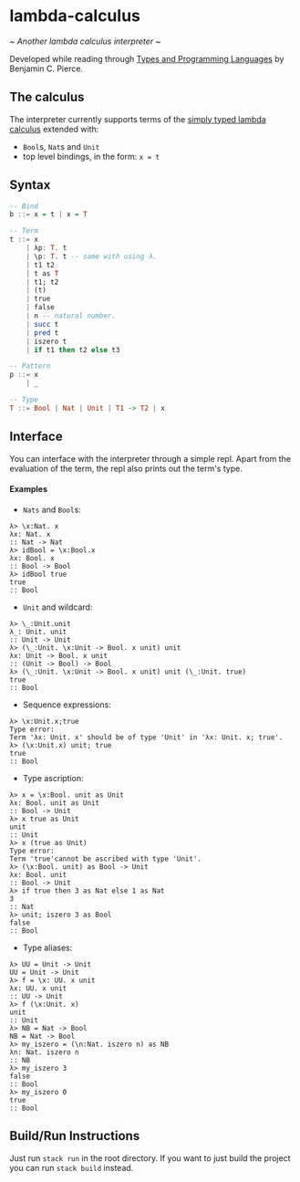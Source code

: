 # lambda-calculus
~ *Another lambda calculus interpreter* ~

Developed while reading through
[Types and Programming Languages](https://www.cis.upenn.edu/~bcpierce/tapl/) by Benjamin C. Pierce.

## The calculus
The interpreter currently supports terms of the 
[simply typed lambda calculus](https://en.wikipedia.org/wiki/Simply_typed_lambda_calculus) 
extended with:
- `Bool`s, `Nat`s and `Unit`
- top level bindings, in the form: `x = t`

## Syntax
```haskell
-- Bind
b ::= x = t | x = T

-- Term
t ::= x
    | λp: T. t
    | \p: T. t -- same with using λ.
    | t1 t2
    | t as T
    | t1; t2
    | (t)
    | true
    | false
    | n -- natural number.
    | succ t
    | pred t
    | iszero t
    | if t1 then t2 else t3

-- Pattern
p ::= x
    | _

-- Type
T ::= Bool | Nat | Unit | T1 -> T2 | x
```

## Interface
You can interface with the interpreter through a simple repl.
Apart from the evaluation of the term, the repl also prints out the term's type.

#### Examples
- `Nats` and `Bool`s:
```
λ> \x:Nat. x
λx: Nat. x
:: Nat -> Nat
λ> idBool = \x:Bool.x   
λx: Bool. x
:: Bool -> Bool
λ> idBool true
true
:: Bool
```

- `Unit` and wildcard:
```
λ> \_:Unit.unit
λ_: Unit. unit
:: Unit -> Unit
λ> (\_:Unit. \x:Unit -> Bool. x unit) unit
λx: Unit -> Bool. x unit
:: (Unit -> Bool) -> Bool
λ> (\_:Unit. \x:Unit -> Bool. x unit) unit (\_:Unit. true)
true
:: Bool
```

- Sequence expressions:
```
λ> \x:Unit.x;true
Type error:
Term 'λx: Unit. x' should be of type 'Unit' in 'λx: Unit. x; true'.
λ> (\x:Unit.x) unit; true
true
:: Bool
```

- Type ascription:
```
λ> x = \x:Bool. unit as Unit
λx: Bool. unit as Unit
:: Bool -> Unit
λ> x true as Unit
unit
:: Unit
λ> x (true as Unit)
Type error:
Term 'true'cannot be ascribed with type 'Unit'.
λ> (\x:Bool. unit) as Bool -> Unit
λx: Bool. unit
:: Bool -> Unit
λ> if true then 3 as Nat else 1 as Nat
3
:: Nat
λ> unit; iszero 3 as Bool
false
:: Bool
```

- Type aliases:
```
λ> UU = Unit -> Unit
UU = Unit -> Unit
λ> f = \x: UU. x unit
λx: UU. x unit
:: UU -> Unit
λ> f (\x:Unit. x)
unit
:: Unit
λ> NB = Nat -> Bool
NB = Nat -> Bool
λ> my_iszero = (\n:Nat. iszero n) as NB
λn: Nat. iszero n
:: NB
λ> my_iszero 3
false
:: Bool
λ> my_iszero 0
true
:: Bool
```
## Build/Run Instructions
Just run `stack run` in the root directory. If you want to just build the project you can run `stack build` instead.
